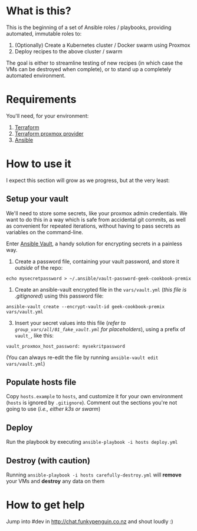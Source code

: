 # What is this?

This is the beginning of a set of Ansible roles / playbooks, providing automated, immutable roles to:

1. (Optionally) Create a Kubernetes cluster / Docker swarm using Proxmox 
2. Deploy recipes to the above cluster / swarm

The goal is either to streamline testing of new recipes (in which case the VMs can be destroyed when complete), or to stand up a completely automated environment.

# Requirements

You'll need, for your environment:

1. [Terraform](https://www.terraform.io)
2. [Terraform proxmox provider](https://github.com/Telmate/terraform-provider-proxmox)
3. [Ansible](https://www.ansible.com)

# How to use it

I expect this section will grow as we progress, but at the very least:

## Setup your vault

We'll need to store some secrets, like your proxmox admin credentials. We want to do this in a way which is safe from accidental git commits, as well as convenient for repeated iterations, without having to pass secrets as variables on the command-line.

Enter [Ansible Vault](https://docs.ansible.com/ansible/latest/user_guide/vault.html#creating-encrypted-files), a handy solution for encrypting secrets in a painless way.

1. Create a password file, containing your vault password, and store it _outside_ of the repo:

```
echo mysecretpassword > ~/.ansible/vault-password-geek-cookbook-premix
```

1. Create an ansible-vault encrypted file in the `vars/vault.yml` (*this file is .gitignored*) using this password file:

```
ansible-vault create --encrypt-vault-id geek-cookbook-premix vars/vault.yml
```

3. Insert your secret values into this file (*refer to `group_vars/all/01_fake_vault.yml` for placeholders*), using a prefix of `vault_`, like this:

```
vault_proxmox_host_password: mysekritpassword
```

(You can always re-edit the file by running `ansible-vault edit vars/vault.yml`)


## Populate hosts file

Copy `hosts.example` to `hosts`, and customize it for your own environment (`hosts` is ignored by `.gitignore`). Comment out the sections you're not going to use (*i.e., either k3s or swarm*)

## Deploy

Run the playbook by executing `ansible-playbook -i hosts deploy.yml`

## Destroy (with caution)

Running  `ansible-playbook -i hosts carefully-destroy.yml` will **remove** your VMs and **destroy** any data on them

# How to get help

Jump into #dev in http://chat.funkypenguin.co.nz and shout loudly :)